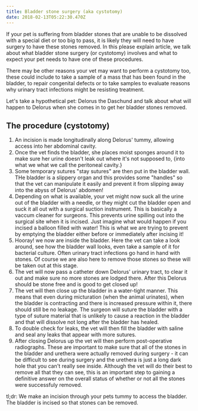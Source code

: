 ```yaml
---
title: Bladder stone surgery (aka cystotomy)
date: 2018-02-13T05:22:30.470Z
---
```

If your pet is suffering from bladder stones that are unable to be dissolved with a special diet or too big to pass, it is likely they will need to have surgery to have these stones removed. In this please explain article, we talk about what bladder stone surgery (or cystotomy) involves and what to expect your pet needs to have one of these procedures. 

There may be other reasons your vet may want to perform a cystotomy too, these could include to take a sample of a mass that has been found in the bladder, to repair congenital defects or to take samples to evaluate reasons why urinary tract infections might be resisting treatment. 

Let's take a hypothetical pet: Delorus the Daschund and talk about what will happen to Delorus when she comes in to get her bladder stones removed.

## The procedure (cystotomy)
1. An incision is made longitudinally along Delorus' tummy, allowing access into her abdominal cavity.   
2. Once the vet finds the bladder, she places moist sponges around it to make sure her urine doesn't leak out where it's not supposed to, {into what we what we call the peritoneal cavity.}
3. Some temporary sutures "stay sutures" are then put in the bladder wall. THe bladder is a slippery organ and this provides some "handles" so that the vet can manipulate it easily and prevent it from slipping away into the abyss of Delorus' abdomen! 
4. Depending on what is available, your vet might now suck all the urine out of the bladder with a needle, or they might cut the bladder open and suck it all out with a surgical suction instrument. This is basically a vaccum cleaner for surgeons. This prevents urine spilling out into the surgical site when it is incised. Just imagine what would happen if you incised a balloon filled with water! This is what we are trying to prevent by emptying the bladder either before or immediately after incising it!
5.  Hooray! we now are inside the bladder. Here the vet can take a look around, see how the bladder wall looks, even take a sample of it for bacterial culture. Often urinary tract infections go hand in hand with stones. Of course we are also here to remove those stones so these will be taken out at this stage. 
6. The vet will now pass a catheter down Delorus' urinary tract, to clear it out and make sure no more stones are lodged there. After this Delorus should be stone free and is good to get closed up! 
7. The vet will then close up the bladder in a water-tight manner. This means that even during micturation (when the animal urinates), when the bladder is contracting and there is increased pressure within it, there should still be no leakage. The surgeon will suture the bladder with a type of suture material that is unlikely to cause a reaction in the bladder and that will dissolve not long after the bladder has healed. 
8. To double check for leaks, the vet will then fill the bladder with saline and seal any leaks that appear with more sutures.
9. After closing Delorus up the vet will then perform post-operative radiographs. These are important to make sure that all of the stones in the bladder and urethera were actually removed during surgery - it can be difficult to see during surgery and the urethera is just a long dark hole that you can't really see inside. Although the vet will do their best to remove all that they can see, this is an important step to gaining a definitive answer on the overall status of whether or not all the stones were successfuly removed.  

tl;dr: We make an incision through your pets tummy to access the bladder. The bladder is incised so that stones can be removed.

